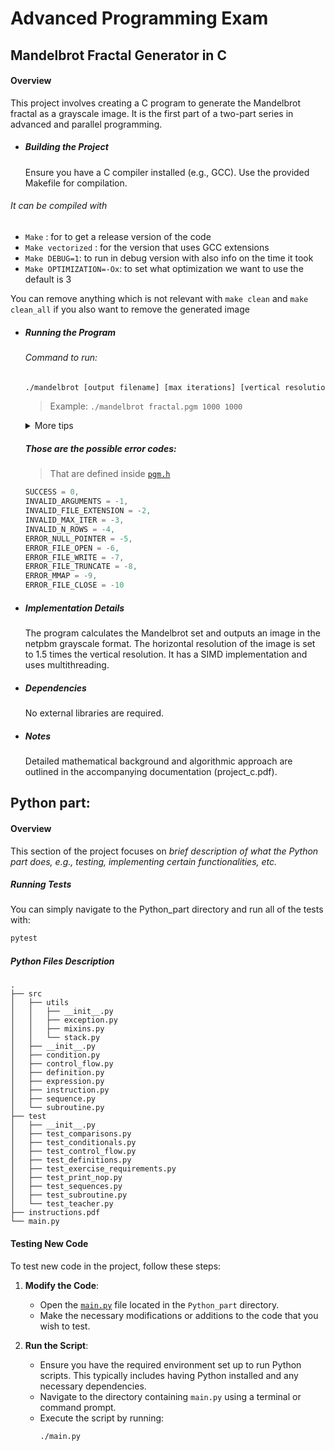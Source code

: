 # Advanced Programming Exam

## Mandelbrot Fractal Generator in C

#### Overview

This project involves creating a C program to generate the Mandelbrot fractal as a grayscale image. It is the first part of a two-part series in advanced and parallel programming.

- ##### Building the Project

  Ensure you have a C compiler installed (e.g., GCC).
  Use the provided Makefile for compilation.

###### It can be compiled with

- `Make` : for to get a release version of the code
- `Make vectorized` : for the version that uses GCC extensions
- `Make DEBUG=1`: to run in debug version with also info on the time it took
- `Make OPTIMIZATION=-Ox`: to set what optimization we want to use the default is 3

You can remove anything which is not relevant with `make clean` and `make clean_all` if you also want to remove the generated image

- ##### Running the Program

  ###### Command to run:

  ```bash
  ./mandelbrot [output filename] [max iterations] [vertical resolution]`
  ```

  > Example: `./mandelbrot fractal.pgm 1000 1000`

    <details>
      <summary>More tips</summary>
        You can also directly pipe it into the kitty terminal if you have that by doing something like this:

  ```bash
  ./mandelbrot fractal.pgm 1000 1000 && icat test.pgm
  ```

    </details>

  ##### Those are the possible error codes:

  > That are defined inside [`pgm.h`](C_part/pgm.h)

  ```c
  SUCCESS = 0,
  INVALID_ARGUMENTS = -1,
  INVALID_FILE_EXTENSION = -2,
  INVALID_MAX_ITER = -3,
  INVALID_N_ROWS = -4,
  ERROR_NULL_POINTER = -5,
  ERROR_FILE_OPEN = -6,
  ERROR_FILE_WRITE = -7,
  ERROR_FILE_TRUNCATE = -8,
  ERROR_MMAP = -9,
  ERROR_FILE_CLOSE = -10
  ```

- ##### Implementation Details

  The program calculates the Mandelbrot set and outputs an image in the netpbm grayscale format.
  The horizontal resolution of the image is set to 1.5 times the vertical resolution.
  It has a SIMD implementation and uses multithreading.

- ##### Dependencies

  No external libraries are required.

- ##### Notes

  Detailed mathematical background and algorithmic approach are outlined in the accompanying documentation (project_c.pdf).

## Python part:

#### Overview

This section of the project focuses on _brief description of what the Python part does, e.g., testing, implementing certain functionalities, etc._

##### Running Tests

You can simply navigate to the Python_part directory and run all of the tests with:

```bash
pytest
```

##### Python Files Description

```
.
├── src
│   ├── utils
│   │   ├── __init__.py
│   │   ├── exception.py
│   │   ├── mixins.py
│   │   └── stack.py
│   ├── __init__.py
│   ├── condition.py
│   ├── control_flow.py
│   ├── definition.py
│   ├── expression.py
│   ├── instruction.py
│   ├── sequence.py
│   └── subroutine.py
├── test
│   ├── __init__.py
│   ├── test_comparisons.py
│   ├── test_conditionals.py
│   ├── test_control_flow.py
│   ├── test_definitions.py
│   ├── test_exercise_requirements.py
│   ├── test_print_nop.py
│   ├── test_sequences.py
│   ├── test_subroutine.py
│   └── test_teacher.py
├── instructions.pdf
└── main.py
```

#### Testing New Code

To test new code in the project, follow these steps:

1. **Modify the Code**:

   - Open the [`main.py`](Python_part/main.py) file located in the `Python_part` directory.
   - Make the necessary modifications or additions to the code that you wish to test.

2. **Run the Script**:

   - Ensure you have the required environment set up to run Python scripts. This typically includes having Python installed and any necessary dependencies.
   - Navigate to the directory containing `main.py` using a terminal or command prompt.
   - Execute the script by running:
     ```bash
     ./main.py
     ```
